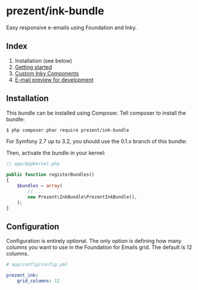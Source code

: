 prezent/ink-bundle
==================

Easy responsive e-emails using Foundation and Inky.

Index
-----

1. Installation (see below)
2. [Getting started](getting-started.md)
3. [Custom Inky Components](inky-components.md)
4. [E-mail preview for development](preview.md)


Installation
------------

This bundle can be installed using Composer. Tell composer to install the bundle:

```bash
$ php composer.phar require prezent/ink-bundle
```

For Symfony 2.7 up to 3.2, you should use the 0.1.x branch of this bundle:

Then, activate the bundle in your kernel:

```php
// app/AppKernel.php

public function registerBundles()
{
    $bundles = array(
        // ...
        new Prezent\InkBundle\PrezentInkBundle(),
    );
}
```


Configuration
-------------

Configuration is entirely optional. The only option is defining how many columns you want to use
in the Foundation for Emails grid. The default is 12 columns.

```yml
# app/config/config.yml

prezent_ink:
    grid_columns: 12
```
